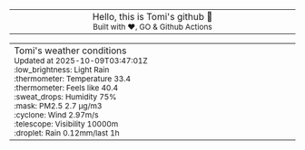 
<div align="center">
<table>
<tbody>
<td align="center">
<img width="2000" height="0"><br>
Hello, this is Tomi's github 👋<br>
<sup>Built with ❤️, GO & Github Actions</sup><br>
<img width="2000" height="0">
</td>
</tbody>
</table>
</div>
<table>
<tbody>
<td align="left">
<img width="2000" height="0"><br>
Tomi's weather conditions<br>
<sup>Updated at 2025-10-09T03:47:01Z</sup><br>
<sup>:low_brightness: Light Rain</sup><br>
<sup>:thermometer: Temperature 33.4 </sup><br>
<sup>:thermometer: Feels like 40.4</sup><br>
<sup>:sweat_drops: Humidity 75%</sup><br>
<sup>:mask: PM2.5 2.7 μg/m3</sup><br>
<sup>:cyclone: Wind 2.97m/s </sup><br>
<sup>:telescope: Visibility 10000m </sup><br>
<sup>:droplet: Rain 0.12mm/last 1h </sup><br>
<img width="2000" height="0">
</td>
<td align="left">
<img width="2000" height="0"><br>
<br>
<img width="2000" height="0">
</td>
</tbody>
</table>
</div>
    